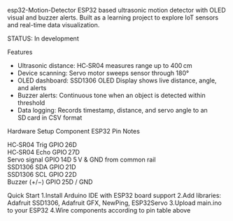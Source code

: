 esp32-Motion-Detector
ESP32 based ultrasonic motion detector with OLED visual and buzzer alerts. Built as a learning project to explore IoT sensors and real-time data visualization.

STATUS: In development

Features
- Ultrasonic distance: HC‑SR04 measures range up to 400 cm  
- Device scanning: Servo motor sweeps sensor through 180°  
- OLED dashboard: SSD1306 OLED Display shows live distance, angle, and alerts  
- Buzzer alerts: Continuous tone when an object is detected within threshold
- Data logging: Records timestamp, distance, and servo angle to an SD card in CSV format


Hardware Setup
 Component         ESP32 Pin            Notes                            

 HC‑SR04 Trig      GPIO 26D                                                   
 HC‑SR04 Echo      GPIO 27D          
 Servo signal      GPIO 14D         5 V & GND from common rail                
 SSD1306 SDA       GPIO 21D                                                   
 SSD1306 SCL       GPIO 22D                                                 
 Buzzer (+/−)      GPIO 25D / GND                              

Quick Start
1.Install Arduino IDE with ESP32 board support
2.Add libraries: Adafruit SSD1306, Adafruit GFX, NewPing, ESP32Servo
3.Upload main.ino to your ESP32
4.Wire components according to pin table above
